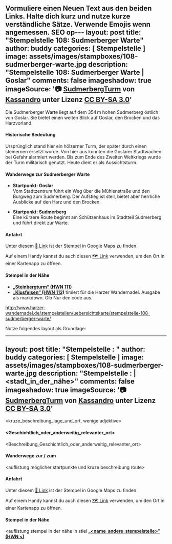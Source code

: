 Vormuliere einen Neuen Text aus den beiden Links. 
Halte dich kurz und nutze kurze verständliche Sätze. Verwende Emojis wenn angemessen.
SEO op---
layout: post
title:  "Stempelstelle 108: Sudmerberger Warte"
author: buddy
categories: [ Stempelstelle ]
image: assets/images/stampboxes/108-sudmerberger-warte.jpg
description: "Stempelstelle 108: Sudmerberger Warte | Goslar"
comments: false
imageshadow: true
imageSource: '📷 [SudmerbergTurm](https://commons.wikimedia.org/wiki/File:SudmerbergTurm.jpg) von <a href="//commons.wikimedia.org/wiki/User:Kassandro" title="User:Kassandro">Kassandro</a> unter Lizenz [CC BY-SA 3.0](https://creativecommons.org/licenses/by-sa/3.0)'
---

Die Sudmerberger Warte liegt auf dem 354 m hohen Sudmerberg östlich von Goslar. Sie bietet einen weiten Blick auf Goslar, den Brocken und das Harzvorland. 

#### Historische Bedeutung

Ursprünglich stand hier ein hölzerner Turm, der später durch einen steinernen ersetzt wurde. Von hier aus konnten die Goslarer Stadtwachen bei Gefahr alarmiert werden. Bis zum Ende des Zweiten Weltkriegs wurde der Turm militärisch genutzt. Heute dient er als Aussichtsturm. 

#### Wanderwege zur Sudmerberger Warte

- **Startpunkt: Goslar**  
  Vom Stadtzentrum führt ein Weg über die Mühlenstraße und den Burgweg zum Sudmerberg. Der Aufstieg ist steil, bietet aber herrliche Ausblicke auf den Harz und den Brocken. 

- **Startpunkt: Sudmerberg**  
  Eine kürzere Route beginnt am Schützenhaus im Stadtteil Sudmerberg und führt direkt zur Warte. 

#### Anfahrt

Unter diesem [📍 Link](https://www.google.com/maps/dir/?api=1&origin=&destination=51.91484%2C%2010.46775) ist der Stempel in Google Maps zu finden.

<div class="android-only">
  Auf einem Handy kannst du auch diesen 
  <a href="geo:51.91484,10.46775">🗺️ Link</a> 
  verwenden, um den Ort in einer Kartenapp zu öffnen.
  <p></p>
</div>

#### Stempel in der Nähe

- [**„Steinbergturm“ (HWN 111)**](/stempelstelle-111-steinbergturm-steinbergalm)
- [**„Klusfelsen“ (HWN 112)**](/stempelstelle-112-liebesbank)
timiert für die Harzer Wandernadel.
Ausgabe als markdown. Gib Nur den code aus.

http://www.harzer-wandernadel.de/stempelstellen/uebersichtskarte/stempelstelle-108-sudmerberger-warte/


Nutze folgendes layout als Grundlage:

---
layout: post
title:  "Stempelstelle <nummer>: <name>"
author: buddy
categories: [ Stempelstelle ]
image: assets/images/stampboxes/108-sudmerberger-warte.jpg
description: "Stempelstelle <nummer>: <name> | <stadt_in_der_nähe>"
comments: false
imageshadow: true
imageSource: '📷 [SudmerbergTurm](https://commons.wikimedia.org/wiki/File:SudmerbergTurm.jpg) von <a href="//commons.wikimedia.org/wiki/User:Kassandro" title="User:Kassandro">Kassandro</a> unter Lizenz [CC BY-SA 3.0](https://creativecommons.org/licenses/by-sa/3.0)'
---

<kruze_beschreibung_lage_und_ort, wenige adjektive>



#### <Geschichtlich_oder_anderweitig_relevanter_ort>

<Beschreibung_Geschichtlich_oder_anderweitig_relevanter_ort>

#### Wanderwege zur / zum <namen>

<auflistung möglicher startpunkte und kruze beschreibung route>

#### Anfahrt

Unter diesem [📍 Link](https://www.google.com/maps/dir/?api=1&origin=&destination=<Latitude>%2C%20<Longitude>) ist der Stempel in Google Maps zu finden.


<div class="android-only">
  Auf einem Handy kannst du auch diesen 
  <a href="geo:<Latitude>,<Longitude>">🗺️ Link</a> 
  verwenden, um den Ort in einer Kartenapp zu öffnen.
  <p></p>
</div>

#### Stempel in der Nähe
<auflistung stempel in der nähe in stiel [**„<name_andere_stempelstelle>“ (HWN <)**](/stempelstelle-<nummer>-<name_snail_case>)